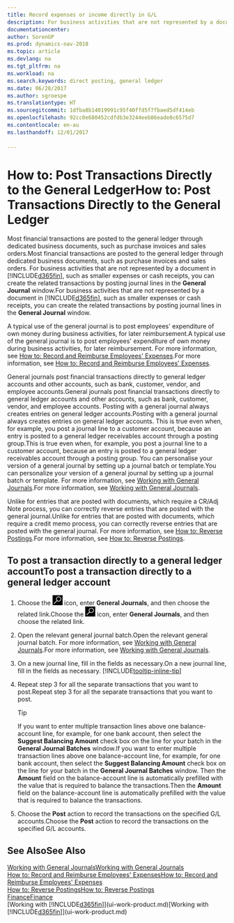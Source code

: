 ```yaml
---
title: Record expenses or income directly in G/L
description: For business activities that are not represented by a document in, such as smaller expenses or cash receipts, you can create the related transactions by posting journal lines in the General Journal window.
documentationcenter: 
author: SorenGP
ms.prod: dynamics-nav-2018
ms.topic: article
ms.devlang: na
ms.tgt_pltfrm: na
ms.workload: na
ms.search.keywords: direct posting, general ledger
ms.date: 06/28/2017
ms.author: sgroespe
ms.translationtype: HT
ms.sourcegitcommit: 1dfba8b14019991c95f40ffd5f7fbaed5df414eb
ms.openlocfilehash: 92cc0e680452cdfdb3e3244eeb86eade0c6575d7
ms.contentlocale: en-au
ms.lasthandoff: 12/01/2017

---
```

# <a name="how-to-post-transactions-directly-to-the-general-ledger"></a><span data-ttu-id="f7d1c-103">How to: Post Transactions Directly to the General Ledger</span><span class="sxs-lookup"><span data-stu-id="f7d1c-103">How to: Post Transactions Directly to the General Ledger</span></span>
<span data-ttu-id="f7d1c-104">Most financial transactions are posted to the general ledger through dedicated business documents, such as purchase invoices and sales orders.</span><span class="sxs-lookup"><span data-stu-id="f7d1c-104">Most financial transactions are posted to the general ledger through dedicated business documents, such as purchase invoices and sales orders.</span></span> <span data-ttu-id="f7d1c-105">For business activities that are not represented by a document in [!INCLUDE[d365fin](includes/d365fin_md.md)], such as smaller expenses or cash receipts, you can create the related transactions by posting journal lines in the **General Journal** window.</span><span class="sxs-lookup"><span data-stu-id="f7d1c-105">For business activities that are not represented by a document in [!INCLUDE[d365fin](includes/d365fin_md.md)], such as smaller expenses or cash receipts, you can create the related transactions by posting journal lines in the **General Journal** window.</span></span>

<span data-ttu-id="f7d1c-106">A typical use of the general journal is to post employees' expenditure of own money during business activities, for later reimbursement.</span><span class="sxs-lookup"><span data-stu-id="f7d1c-106">A typical use of the general journal is to post employees' expenditure of own money during business activities, for later reimbursement.</span></span> <span data-ttu-id="f7d1c-107">For more information, see [How to: Record and Reimburse Employees' Expenses](finance-how-record-reimburse-employee-expenses.md).</span><span class="sxs-lookup"><span data-stu-id="f7d1c-107">For more information, see [How to: Record and Reimburse Employees' Expenses](finance-how-record-reimburse-employee-expenses.md).</span></span>

<span data-ttu-id="f7d1c-108">General journals post financial transactions directly to general ledger accounts and other accounts, such as bank, customer, vendor, and employee accounts.</span><span class="sxs-lookup"><span data-stu-id="f7d1c-108">General journals post financial transactions directly to general ledger accounts and other accounts, such as bank, customer, vendor, and employee accounts.</span></span> <span data-ttu-id="f7d1c-109">Posting with a general journal always creates entries on general ledger accounts.</span><span class="sxs-lookup"><span data-stu-id="f7d1c-109">Posting with a general journal always creates entries on general ledger accounts.</span></span> <span data-ttu-id="f7d1c-110">This is true even when, for example, you post a journal line to a customer account, because an entry is posted to a general ledger receivables account through a posting group.</span><span class="sxs-lookup"><span data-stu-id="f7d1c-110">This is true even when, for example, you post a journal line to a customer account, because an entry is posted to a general ledger receivables account through a posting group.</span></span> <span data-ttu-id="f7d1c-111">You can personalise your version of a general journal by setting up a journal batch or template.</span><span class="sxs-lookup"><span data-stu-id="f7d1c-111">You can personalize your version of a general journal by setting up a journal batch or template.</span></span> <span data-ttu-id="f7d1c-112">For more information, see [Working with General Journals](ui-work-general-journals.md).</span><span class="sxs-lookup"><span data-stu-id="f7d1c-112">For more information, see [Working with General Journals](ui-work-general-journals.md).</span></span>

<span data-ttu-id="f7d1c-113">Unlike for entries that are posted with documents, which require a CR/Adj Note process, you can correctly reverse entries that are posted with the general journal.</span><span class="sxs-lookup"><span data-stu-id="f7d1c-113">Unlike for entries that are posted with documents, which require a credit memo process, you can correctly reverse entries that are posted with the general journal.</span></span> <span data-ttu-id="f7d1c-114">For more information, see [How to: Reverse Postings](finance-how-reverse-journal-posting.md).</span><span class="sxs-lookup"><span data-stu-id="f7d1c-114">For more information, see [How to: Reverse Postings](finance-how-reverse-journal-posting.md).</span></span>

## <a name="to-post-a-transaction-directly-to-a-general-ledger-account"></a><span data-ttu-id="f7d1c-115">To post a transaction directly to a general ledger account</span><span class="sxs-lookup"><span data-stu-id="f7d1c-115">To post a transaction directly to a general ledger account</span></span>
1. <span data-ttu-id="f7d1c-116">Choose the ![Search for Page or Report](media/ui-search/search_small.png "Search for Page or Report icon") icon, enter **General Journals**, and then choose the related link.</span><span class="sxs-lookup"><span data-stu-id="f7d1c-116">Choose the ![Search for Page or Report](media/ui-search/search_small.png "Search for Page or Report icon") icon, enter **General Journals**, and then choose the related link.</span></span>
2. <span data-ttu-id="f7d1c-117">Open the relevant general journal batch.</span><span class="sxs-lookup"><span data-stu-id="f7d1c-117">Open the relevant general journal batch.</span></span> <span data-ttu-id="f7d1c-118">For more information, see [Working with General Journals](ui-work-general-journals.md).</span><span class="sxs-lookup"><span data-stu-id="f7d1c-118">For more information, see [Working with General Journals](ui-work-general-journals.md).</span></span>
3. <span data-ttu-id="f7d1c-119">On a new journal line, fill in the fields as necessary.</span><span class="sxs-lookup"><span data-stu-id="f7d1c-119">On a new journal line, fill in the fields as necessary.</span></span> [!INCLUDE[tooltip-inline-tip](includes/tooltip-inline-tip_md.md)]    
4. <span data-ttu-id="f7d1c-120">Repeat step 3 for all the separate transactions that you want to post.</span><span class="sxs-lookup"><span data-stu-id="f7d1c-120">Repeat step 3 for all the separate transactions that you want to post.</span></span>

    > [!TIP]  
    > <span data-ttu-id="f7d1c-121">If you want to enter multiple transaction lines above one balance-account line, for example, for one bank account, then select the **Suggest Balancing Amount** check box on the line for your batch in the **General Journal Batches** window.</span><span class="sxs-lookup"><span data-stu-id="f7d1c-121">If you want to enter multiple transaction lines above one balance-account line, for example, for one bank account, then select the **Suggest Balancing Amount** check box on the line for your batch in the **General Journal Batches** window.</span></span> <span data-ttu-id="f7d1c-122">Then the **Amount** field on the balance-account line is automatically prefilled with the value that is required to balance the transactions.</span><span class="sxs-lookup"><span data-stu-id="f7d1c-122">Then the **Amount** field on the balance-account line is automatically prefilled with the value that is required to balance the transactions.</span></span>
5. <span data-ttu-id="f7d1c-123">Choose the **Post** action to record the transactions on the specified G/L accounts.</span><span class="sxs-lookup"><span data-stu-id="f7d1c-123">Choose the **Post** action to record the transactions on the specified G/L accounts.</span></span>

## <a name="see-also"></a><span data-ttu-id="f7d1c-124">See Also</span><span class="sxs-lookup"><span data-stu-id="f7d1c-124">See Also</span></span>
[<span data-ttu-id="f7d1c-125">Working with General Journals</span><span class="sxs-lookup"><span data-stu-id="f7d1c-125">Working with General Journals</span></span>](ui-work-general-journals.md)  
[<span data-ttu-id="f7d1c-126">How to: Record and Reimburse Employees' Expenses</span><span class="sxs-lookup"><span data-stu-id="f7d1c-126">How to: Record and Reimburse Employees' Expenses</span></span>](finance-how-record-reimburse-employee-expenses.md)  
[<span data-ttu-id="f7d1c-127">How to: Reverse Postings</span><span class="sxs-lookup"><span data-stu-id="f7d1c-127">How to: Reverse Postings</span></span>](finance-how-reverse-journal-posting.md)  
[<span data-ttu-id="f7d1c-128">Finance</span><span class="sxs-lookup"><span data-stu-id="f7d1c-128">Finance</span></span>](finance.md)  
<span data-ttu-id="f7d1c-129">[Working with [!INCLUDE[d365fin](includes/d365fin_md.md)]](ui-work-product.md)</span><span class="sxs-lookup"><span data-stu-id="f7d1c-129">[Working with [!INCLUDE[d365fin](includes/d365fin_md.md)]](ui-work-product.md)</span></span>  

